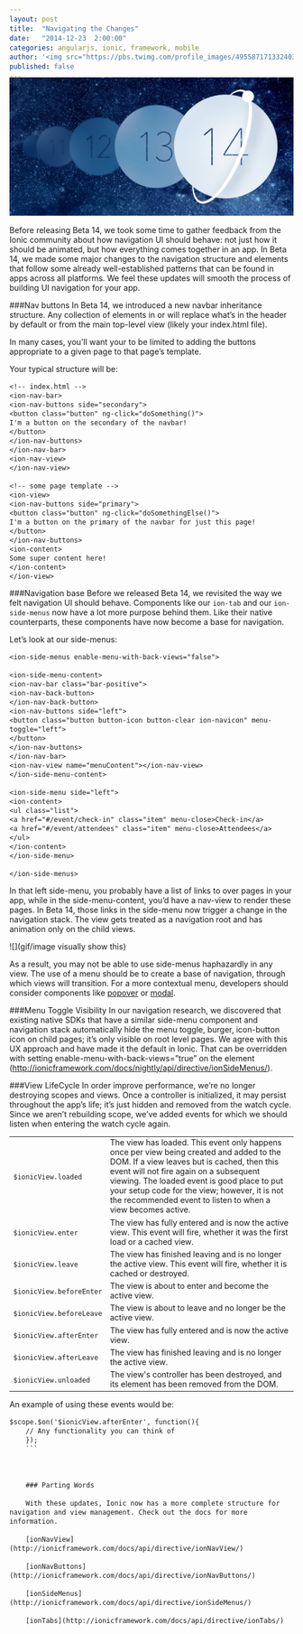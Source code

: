 ```yaml
---
layout: post
title:  "Navigating the Changes"
date:   "2014-12-23  2:00:00"
categories: angularjs, ionic, framework, mobile
author: '<img src="https://pbs.twimg.com/profile_images/495587171332403200/tO9oMmCn.png" class="author-icon"><a href="https://twitter.com/mhartington">Mike</a>'
published: false
---
```


<img class="showcase-image" src="/img/blog/b14-header.jpg" style="margin-top:-20px;">

Before releasing Beta 14, we took some time to gather feedback from the Ionic community about how navigation UI should behave: not just how it should be animated, but how
everything comes together in an app. In Beta 14, we made some major changes to the navigation structure and elements that follow some already well-established patterns
that can be found in apps across all platforms. We feel these updates will smooth the process of building UI navigation for your app.

<!-- more -->
###Nav buttons
In Beta 14, we introduced a new navbar inheritance structure. Any collection of elements in <ion-nav-buttons> or <ion-nav-title> will replace what’s in the header by default or from the main top-level view (likely your index.html file).

In many cases, you’ll want your <ion-nav-bar> to be limited to adding the buttons appropriate to a given page to that page’s template.

Your typical structure will be:

```
<!-- index.html -->
<ion-nav-bar>
<ion-nav-buttons side="secondary">
<button class="button" ng-click="doSomething()">
I'm a button on the secondary of the navbar!
</button>
</ion-nav-buttons>
</ion-nav-bar>
<ion-nav-view>
</ion-nav-view>

<!-- some page template -->
<ion-view>
<ion-nav-buttons side="primary">
<button class="button" ng-click="doSomethingElse()">
I'm a button on the primary of the navbar for just this page!
</button>
</ion-nav-buttons>
<ion-content>
Some super content here!
</ion-content>
</ion-view>
```

###Navigation base
Before we released Beta 14, we revisited the way we felt navigation UI should behave. Components like our `ion-tab` and our `ion-side-menus` now have a lot more purpose behind them. Like their native counterparts, these components have now become a base for navigation.



Let’s look at our side-menus:

```
<ion-side-menus enable-menu-with-back-views="false">

<ion-side-menu-content>
<ion-nav-bar class="bar-positive">
<ion-nav-back-button>
</ion-nav-back-button>
<ion-nav-buttons side="left">
<button class="button button-icon button-clear ion-navicon" menu-toggle="left">
</button>
</ion-nav-buttons>
</ion-nav-bar>
<ion-nav-view name="menuContent"></ion-nav-view>
</ion-side-menu-content>

<ion-side-menu side="left">
<ion-content>
<ul class="list">
<a href="#/event/check-in" class="item" menu-close>Check-in</a>
<a href="#/event/attendees" class="item" menu-close>Attendees</a>
</ul>
</ion-content>
</ion-side-menu>

</ion-side-menus>
```

In that left side-menu, you probably have a list of links to over pages in your app, while in the side-menu-content, you’d have a nav-view to render these pages. In Beta 14, those links in the side-menu now trigger a change in the navigation stack. The view gets treated as a navigation root and has animation only on the child views.

![](gif/image visually show this)

As a result, you may not be able to use side-menus haphazardly in any view. The use of a menu should be to create a base of navigation, through which views will transition. For a more contextual menu, developers should consider components like [popover](http://codepen.io/ionic/pen/GpCst) or [modal](http://codepen.io/ionic/pen/gblny).



###Menu Toggle Visibility
In our navigation research, we discovered that existing native SDKs that have a similar side-menu component and navigation stack automatically hide the menu toggle, burger, icon-button icon on child pages; it’s only visible on root level pages. We agree with this UX approach and have made it the default in Ionic. That can be overridden with setting enable-menu-with-back-views=”true” on the <ion-side-menus> element
(http://ionicframework.com/docs/nightly/api/directive/ionSideMenus/).

###View LifeCycle
In order improve performance, we’re no longer destroying scopes and views. Once a controller is initialized, it may persist throughout the app’s life; it’s just hidden and removed from the watch cycle. Since we aren’t rebuilding scope, we’ve added events for which we should listen when entering the watch cycle again.


<table class="table">
<tr>
<td><code>$ionicView.loaded</code></td>
<td>The view has loaded. This event only happens once per view being created and added to the DOM. If a view leaves but is cached, then this event will not fire again on a subsequent viewing. The loaded event is good place to put your setup code for the view; however, it is not the recommended event to listen to when a view becomes active.</td>
</tr>
<tr>
<td><code>$ionicView.enter</code></td>
<td>The view has fully entered and is now the active view.
This event will fire, whether it was the first load or a cached view.</td>
</tr>
<tr>
<td><code>$ionicView.leave</code></td>
<td>The view has finished leaving and is no longer the
active view. This event will fire, whether it is cached or destroyed.</td>
</tr>
<tr>
<td><code>$ionicView.beforeEnter</code></td>
<td>The view is about to enter and become the active view.</td>
</tr>
<tr>
<td><code>$ionicView.beforeLeave</code></td>
<td>The view is about to leave and no longer be the active view.</td>
</tr>
<tr>
<td><code>$ionicView.afterEnter</code></td>
<td>The view has fully entered and is now the active view.</td>
</tr>
<tr>
<td><code>$ionicView.afterLeave</code></td>
<td>The view has finished leaving and is no longer the active view.</td>
</tr>
<tr>
<td><code>$ionicView.unloaded</code></td>
<td>The view's controller has been destroyed, and its element has been
removed from the DOM.</td>
</tr>
</table>

An example of using these events would be:

```
$scope.$on('$ionicView.afterEnter', function(){
	// Any functionality you can think of
	});
	```



	### Parting Words

	With these updates, Ionic now has a more complete structure for navigation and view management. Check out the docs for more information.

	[ionNavView](http://ionicframework.com/docs/api/directive/ionNavView/)

	[ionNavButtons](http://ionicframework.com/docs/api/directive/ionNavButtons/)

	[ionSideMenus](http://ionicframework.com/docs/api/directive/ionSideMenus/)

	[ionTabs](http://ionicframework.com/docs/api/directive/ionTabs/)

	

